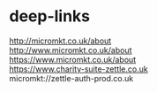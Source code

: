 # deep-links
http://micromkt.co.uk/about <br>
http://www.micromkt.co.uk/about <br>
https://www.micromkt.co.uk/about <br>
https://www.charity-suite-zettle.co.uk<br>
micromkt://zettle-auth-prod.co.uk
